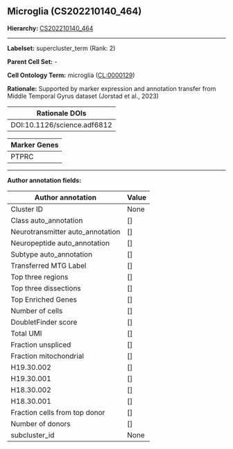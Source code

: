 ## Microglia (CS202210140_464)
<b>Hierarchy: </b>
[CS202210140_464](https://purl.brain-bican.org/taxonomy/CS202210140#CS202210140_464)

---


**Labelset:** supercluster_term (Rank: 2)

**Parent Cell Set:** -



**Cell Ontology Term:**  microglia ([CL:0000129](https://www.ebi.ac.uk/ols/ontologies/cl/terms?obo_id=CL:0000129)) 

**Rationale:** Supported by marker expression and annotation transfer from Middle Temporal Gyrus dataset (Jorstad et al., 2023)

| Rationale DOIs |
|----------------|
|DOI:10.1126/science.adf6812|

[MARKER GENES.]: #


| Marker Genes |
|--------------|
|PTPRC|

---

[TRANSFERRED ANNOTATIONS.]: #


[AUTHOR ANNOTATION FIELDS.]: #


**Author annotation fields:**

| Author annotation | Value |
|-------------------|-------|
|Cluster ID|None|
|Class auto_annotation|[]|
|Neurotransmitter auto_annotation|[]|
|Neuropeptide auto_annotation|[]|
|Subtype auto_annotation|[]|
|Transferred MTG Label|[]|
|Top three regions|[]|
|Top three dissections|[]|
|Top Enriched Genes|[]|
|Number of cells|[]|
|DoubletFinder score|[]|
|Total UMI|[]|
|Fraction unspliced|[]|
|Fraction mitochondrial|[]|
|H19.30.002|[]|
|H19.30.001|[]|
|H18.30.002|[]|
|H18.30.001|[]|
|Fraction cells from top donor|[]|
|Number of donors|[]|
|subcluster_id|None|
